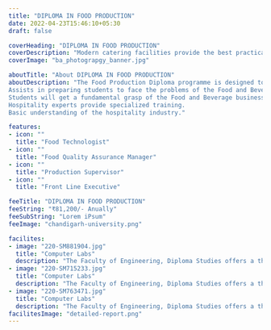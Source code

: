 ```yaml
---
title: "DIPLOMA IN FOOD PRODUCTION"
date: 2022-04-23T15:46:10+05:30
draft: false

coverHeading: "DIPLOMA IN FOOD PRODUCTION"
coverDescription: "Modern catering facilities provide the best practical experience"
coverImage: "ba_photograpgy_banner.jpg"

aboutTitle: "About DIPLOMA IN FOOD PRODUCTION"
aboutDescription: "The Food Production Diploma programme is designed to help students enhance their culinary abilities and prepare them for careers in the catering and hospitality industries. The programme is intended to teach students about the food production processes of a five-star hotel. Students will be able to comprehend basic cooking methods and vegetable cuts, as well as basic kitchen ethics, stock-making, and soup preparation.
Assists in preparing students to face the problems of the Food and Beverage Industry.
Students will get a fundamental grasp of the Food and Beverage business by analyzing its growth and development and reviewing its organizational structure.
Hospitality experts provide specialized training.
Basic understanding of the hospitality industry."

features:
- icon: ""
  title: "Food Technologist"
- icon: ""
  title: "Food Quality Assurance Manager"
- icon: ""
  title: "Production Supervisor"
- icon: ""
  title: "Front Line Executive"

feeTitle: "DIPLOMA IN FOOD PRODUCTION"
feeString: "₹81,200/- Anually"
feeSubString: "Lorem iPsum"
feeImage: "chandigarh-university.png"

facilites:
- image: "220-SM881904.jpg"
  title: "Computer Labs"
  description: "The Faculty of Engineering, Diploma Studies offers a three year diploma program in Aeronautical Engineering"
- image: "220-SM715233.jpg"
  title: "Computer Labs"
  description: "The Faculty of Engineering, Diploma Studies offers a three year diploma program in Aeronautical Engineering"
- image: "220-SM763471.jpg"
  title: "Computer Labs"
  description: "The Faculty of Engineering, Diploma Studies offers a three year diploma program in Aeronautical Engineering"
facilitesImage: "detailed-report.png"
---
```


